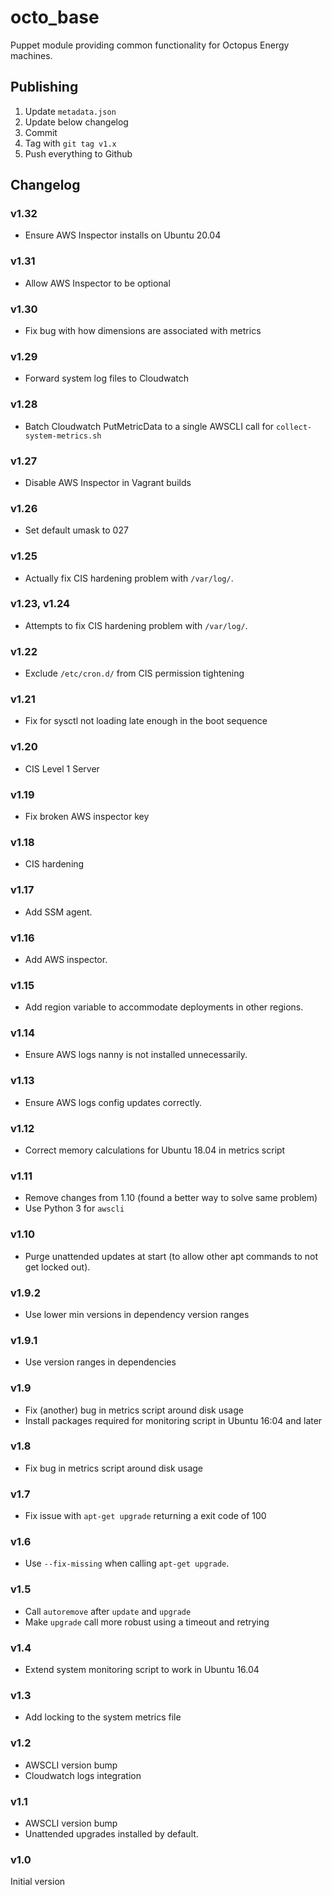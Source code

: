 # octo_base

Puppet module providing common functionality for Octopus Energy machines.

## Publishing

1. Update `metadata.json`
2. Update below changelog
3. Commit
4. Tag with `git tag v1.x`
5. Push everything to Github

## Changelog

### v1.32

- Ensure AWS Inspector installs on Ubuntu 20.04

### v1.31

- Allow AWS Inspector to be optional

### v1.30

- Fix bug with how dimensions are associated with metrics

### v1.29

- Forward system log files to Cloudwatch

### v1.28

- Batch Cloudwatch PutMetricData to a single AWSCLI call for `collect-system-metrics.sh`

### v1.27

- Disable AWS Inspector in Vagrant builds

### v1.26

- Set default umask to 027

### v1.25

- Actually fix CIS hardening problem with `/var/log/`.

### v1.23, v1.24

- Attempts to fix CIS hardening problem with `/var/log/`.

### v1.22

- Exclude `/etc/cron.d/` from CIS permission tightening

### v1.21

- Fix for sysctl not loading late enough in the boot sequence

### v1.20

- CIS Level 1 Server

### v1.19

- Fix broken AWS inspector key

### v1.18

- CIS hardening

### v1.17

- Add SSM agent.

### v1.16

- Add AWS inspector.

### v1.15

- Add region variable to accommodate deployments in other regions.

### v1.14

- Ensure AWS logs nanny is not installed unnecessarily.

### v1.13

- Ensure AWS logs config updates correctly.

### v1.12

- Correct memory calculations for Ubuntu 18.04 in metrics script

### v1.11

- Remove changes from 1.10 (found a better way to solve same problem)
- Use Python 3 for `awscli`

### v1.10

- Purge unattended updates at start (to allow other apt commands to not get
  locked out).

### v1.9.2

- Use lower min versions in dependency version ranges

### v1.9.1

- Use version ranges in dependencies

### v1.9

- Fix (another) bug in metrics script around disk usage
- Install packages required for monitoring script in Ubuntu 16:04 and later

### v1.8

- Fix bug in metrics script around disk usage

### v1.7

- Fix issue with `apt-get upgrade` returning a exit code of 100

### v1.6

- Use `--fix-missing` when calling `apt-get upgrade`.

### v1.5

- Call `autoremove` after `update` and `upgrade`
- Make `upgrade` call more robust using a timeout and retrying

### v1.4

- Extend system monitoring script to work in Ubuntu 16.04

### v1.3

- Add locking to the system metrics file

### v1.2

- AWSCLI version bump
- Cloudwatch logs integration

### v1.1

- AWSCLI version bump
- Unattended upgrades installed by default.

### v1.0

Initial version

